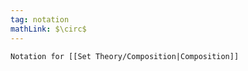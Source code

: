 ```yaml
---
tag: notation
mathLink: $\circ$
---
```

```ad-not
Notation for [[Set Theory/Composition|Composition]]
```


